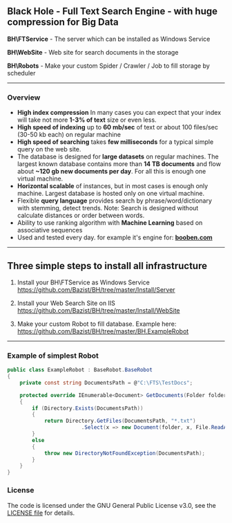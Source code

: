 ## Black Hole - Full Text Search Engine - with huge compression for Big Data

**BH\FTService** - The server which can be installed as Windows Service

**BH\WebSite** - Web site for search documents in the storage 

**BH\Robots** - Make your custom Spider / Crawler / Job to fill storage by scheduler

------------------
### Overview

- **High index compression** In many cases you can expect that your index will take not more **1-3% of text** size or even less.
- **High speed of indexing** up to **60 mb/sec** of text or about 100 files/sec (30-50 kb each) on regular machine
- **High speed of searching** takes **few milliseconds** for a typical simple query on the web site.
- The database is designed for **large datasets** on regular machines. 
The largest known database contains more than **14 TB documents** and flow about **~120 gb new documents per day**. For all this is enough one virtual machine.
- **Horizontal scalable** of instances, but in most cases is enough only machine. 
Largest database is hosted only on one virtual machine.
- Flexible **query language** provides search by phrase/word/dictionary with stemming, detect trends. 
Note: Search is designed without calculate distances or order between words.
- Ability to use ranking algorithm with **Machine Learning** based on associative sequences
- Used and tested every day. for example it's engine for: **[booben.com](http:\\booben.com)**
------------------

## Three simple steps to install all infrastructure

1. Install your BH\FTService as Windows Service
https://github.com/Bazist/BH/tree/master/Install/Server

2. Install your Web Search Site on IIS
https://github.com/Bazist/BH/tree/master/Install/WebSite

3. Make your custom Robot to fill database.
Example here:
https://github.com/Bazist/BH/tree/master/BH.ExampleRobot

------------------
### Example of simplest Robot

```c#
public class ExampleRobot : BaseRobot.BaseRobot
{
    private const string DocumentsPath = @"C:\FTS\TestDocs";

    protected override IEnumerable<Document> GetDocuments(Folder folder)
    {
        if (Directory.Exists(DocumentsPath))
        {
            return Directory.GetFiles(DocumentsPath, "*.txt")
                        .Select(x => new Document(folder, x, File.ReadAllText(x)));
        }
        else
        {
            throw new DirectoryNotFoundException(DocumentsPath);
        }
    }
}
```

### License

The code is licensed under the GNU General Public License v3.0, see the [LICENSE file](LICENSE) for details.

